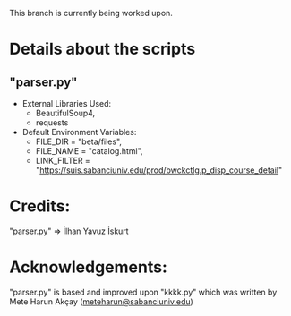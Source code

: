 This branch is currently being worked upon.

# Details about the scripts
## "parser.py"
* External Libraries Used:
  * BeautifulSoup4, 
  * requests
* Default Environment Variables:
  * FILE_DIR = "beta/files",
  * FILE_NAME = "catalog.html",
  * LINK_FILTER = "https://suis.sabanciuniv.edu/prod/bwckctlg.p_disp_course_detail"

# Credits:
"parser.py" => İlhan Yavuz İskurt

# Acknowledgements:
"parser.py" is based and improved upon "kkkk.py" which was written by Mete Harun Akçay (meteharun@sabanciuniv.edu)

